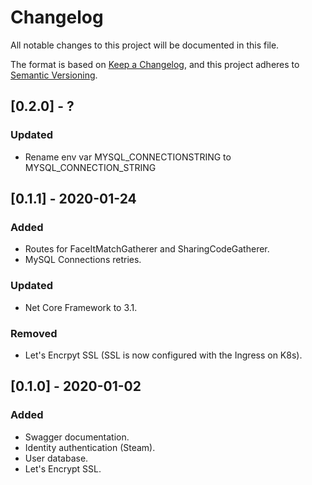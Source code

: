 # Changelog
All notable changes to this project will be documented in this file.

The format is based on [Keep a Changelog](https://keepachangelog.com/en/1.0.0/),
and this project adheres to [Semantic Versioning](https://semver.org/spec/v2.0.0.html).


## [0.2.0] - ?
### Updated
- Rename env var MYSQL_CONNECTIONSTRING to MYSQL_CONNECTION_STRING

## [0.1.1] - 2020-01-24
### Added
- Routes for FaceItMatchGatherer and SharingCodeGatherer.
- MySQL Connections retries.
### Updated
- Net Core Framework to 3.1.
### Removed
- Let's Encrpyt SSL (SSL is now configured with the Ingress on K8s).


## [0.1.0] - 2020-01-02 
### Added 
- Swagger documentation.
- Identity authentication (Steam).
- User database.
- Let's Encrypt SSL.
